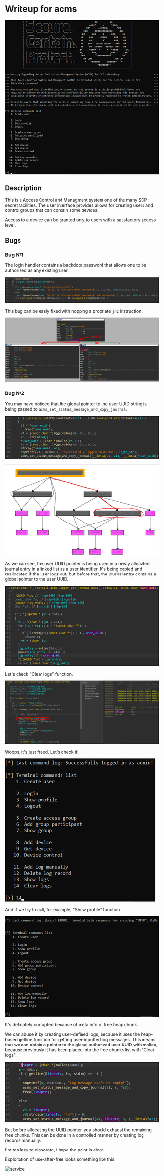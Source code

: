 # Writeup for acms

![service](img/preview.png)

## Description

This is a Access Control and Managment system one of the many SCP secret facilities. The user interface provides allows for creating users and control groups that can contain some devices.

Access to a device can be granted only to users with a satisfactory access level.

## Bugs

### Bug №1

The login handler contains a backdoor password that allows one to be authorized as any existing user.

![service](img/bug_1.png)

This bug can be easly fixed with nopping a propriate ```jnz``` instruction.

![service](img/fix_1.png)

### Bug №2

You may have noticed that the global pointer to the user UUID string is being passed to  ```acms_set_status_message_and_copy_journal```. 

![service](img/bug_2_1.png)

![service](img/bug_2_2.png)

As we can see, the user UUID pointer is being used in a newly allocated journal entry in a linked list as a user identifier. It's being copied and reallocated if the user logs out, but before that, the journal entry contains a global pointer to the user UUID.

![service](img/bug_2_3.png)

Let's check "Clear logs" function.

![service](img/bug_2_4.png)

Woops, it's just freed. Let's check it!

![service](img/bug_2_5.png)

And if we try to call, for example, "Show profile" function

![service](img/bug_2_6.png)

It's definately corrupted because of meta info of free heap chunk.

We can abuse it by creating user-defined logs, because it uses the heap-based getline function for getting user-inputted log messages. This means that we can obtain a pointer to the global authorized user UUID with malloc, because previously it has been placed into the free chunks list with "Clear logs".

![service](img/bug_2_7.png)

But before allocating the UUID pointer, you should exhaust the remaining free chunks. This can be done in a controlled manner by creating log records manually.

I'm too lazy to elaborate, I hope the point is clear.

Exploitation of use-after-free looks something like this:

![service](img/uaf.gif)